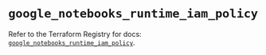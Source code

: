 # `google_notebooks_runtime_iam_policy`

Refer to the Terraform Registry for docs: [`google_notebooks_runtime_iam_policy`](https://registry.terraform.io/providers/hashicorp/google-beta/6.33.0/docs/resources/google_notebooks_runtime_iam_policy).
